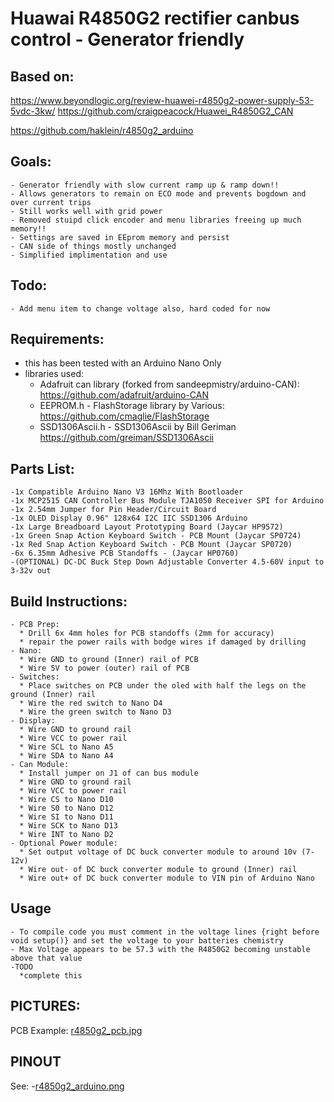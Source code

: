# Huawai R4850G2 rectifier canbus control - Generator friendly

  ## Based on:

   https://www.beyondlogic.org/review-huawei-r4850g2-power-supply-53-5vdc-3kw/
   https://github.com/craigpeacock/Huawei_R4850G2_CAN

   https://github.com/haklein/r4850g2_arduino

  ## Goals:
    - Generator friendly with slow current ramp up & ramp down!!
    - Allows generators to remain on ECO mode and prevents bogdown and over current trips
    - Still works well with grid power
    - Removed stuipd click encoder and menu libraries freeing up much memory!!
    - Settings are saved in EEprom memory and persist
    - CAN side of things mostly unchanged
    - Simplified implimentation and use

  ## Todo:
    - Add menu item to change voltage also, hard coded for now 
  
  ## Requirements:
   - this has been tested with an Arduino Nano Only
   - libraries used:
      * Adafruit can library (forked from sandeepmistry/arduino-CAN):
        https://github.com/adafruit/arduino-CAN
      * EEPROM.h - FlashStorage library by Various:
        https://github.com/cmaglie/FlashStorage
      * SSD1306Ascii.h - SSD1306Ascii by Bill Geriman
         https://github.com/greiman/SSD1306Ascii
  ## Parts List:
    
    -1x Compatible Arduino Nano V3 16Mhz With Bootloader
    -1x MCP2515 CAN Controller Bus Module TJA1050 Receiver SPI for Arduino
    -1x 2.54mm Jumper for Pin Header/Circuit Board 
    -1x OLED Display 0.96" 128x64 I2C IIC SSD1306 Arduino 
    -1x Large Breadboard Layout Prototyping Board (Jaycar HP9572)
    -1x Green Snap Action Keyboard Switch - PCB Mount (Jaycar SP0724)
    -1x Red Snap Action Keyboard Switch - PCB Mount (Jaycar SP0720)
    -6x 6.35mm Adhesive PCB Standoffs - (Jaycar HP0760)
    -(OPTIONAL) DC-DC Buck Step Down Adjustable Converter 4.5-60V input to 3-32v out

  ## Build Instructions:
    - PCB Prep:
      * Drill 6x 4mm holes for PCB standoffs (2mm for accuracy)
      * repair the power rails with bodge wires if damaged by drilling
    - Nano:
      * Wire GND to ground (Inner) rail of PCB 
      * Wire 5V to power (outer) rail of PCB 
    - Switches:
      * Place switches on PCB under the oled with half the legs on the ground (Inner) rail
      * Wire the red switch to Nano D4
      * Wire the green switch to Nano D3
    - Display:
      * Wire GND to ground rail
      * Wire VCC to power rail
      * Wire SCL to Nano A5
      * Wire SDA to Nano A4
    - Can Module:
      * Install jumper on J1 of can bus module
      * Wire GND to ground rail
      * Wire VCC to power rail
      * Wire CS to Nano D10
      * Wire S0 to Nano D12
      * Wire SI to Nano D11
      * Wire SCK to Nano D13
      * Wire INT to Nano D2
    - Optional Power module:
      * Set output voltage of DC buck converter module to around 10v (7-12v)
      * Wire out- of DC buck converter module to ground (Inner) rail
      * Wire out+ of DC buck converter module to VIN pin of Arduino Nano 


  ## Usage
    - To compile code you must comment in the voltage lines {right before void setup()} and set the voltage to your batteries chemistry
    - Max Voltage appears to be 57.3 with the R4850G2 becoming unstable above that value
    -TODO
      *complete this

      
  ## PICTURES:
  PCB Example:
    [r4850g2_pcb.jpg](https://github.com/bbobkins/r4850g2_arduino/blob/main/r4850g2_pcb.jpg)


  ## PINOUT
  See:
  -[r4850g2_arduino.png](https://github.com/bbobkins/r4850g2_arduino/blob/main/r4850g2_arduino.png)
